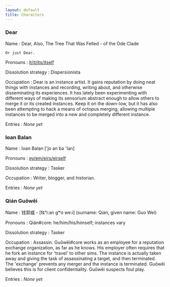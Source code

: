 ```yaml
---
layout: default
title: Characters
---
```


<!-- Please keep this list alphabetical -->

### Dear

Name
:   Dear, Also, The Tree That Was Felled -  of the Ode Clade

    Or just Dear.

Pronouns
:   [it/it/its/itself](http://pronoun.is/it)

Dissolution strategy
:   Dispersionista

Occupation
:   Dear is an instance artist. It gains reputation by doing neat things with instances and recording, writing about, and otherwise disseminating its experiences. It has lately been experimenting with different ways of making its sensorium abstract enough to allow others to merge it or its created instances. Keep it on the down-low, but it has also been attempting to hack a means of octopus merging, allowing multiple instances to be merged into a new and completely different instance.

Entries
:   *None yet*

### Ioan Balan

Name
:   Ioan Balan ['jo an bə 'lan]

Pronouns
:   [ey/em/eirs/eirself](http://pronoun.is/ey)

Dissolution strategy
:   Tasker

Occupation
:   Writer, blogger, and historian.

Entries
:   *None yet*

### Qián Guōwēi

Name
:   钱郭威 - <span class="sans-serif">[t͡ɕʰi:an gʷo we:i]</span> (surname: Qian, given name: Guo Wei)

Pronouns
:   Qián#core: he/him/his/himself; instances vary

Dissolution strategy
:   Tasker

Occupation
:   Assassin. Guōwēi#core works as an employee for a reputation exchange organization, as far as he knows. His employer often requires that he fork an instance for 'travel' to other sims. The instance is actually taken away and giving the task of assassinating a target, and then terminated. The 'exchange' prevents any merger and the instance is terminated. Guōwēi believes this is for client confidentiality. Guōwēi suspects foul play.

Entries
:   *None yet*
